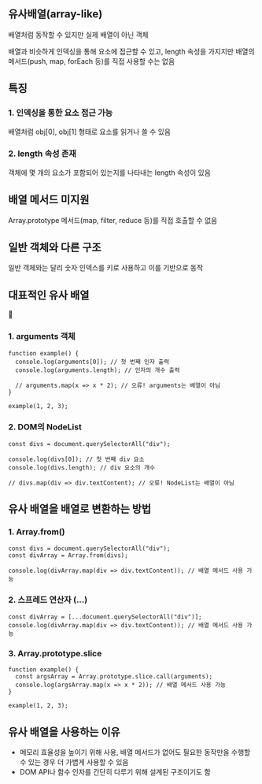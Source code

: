 ## 유사배열(array-like)

배열처럼 동작할 수 있지만 실제 배열이 아닌 객체

배열과 비슷하게 인덱싱을 통해 요소에 접근할 수 있고, length 속성을 가지지만 배열의 메서드(push, map, forEach 등)를 직접 사용할 수는 없음

## 특징

### 1. 인덱싱을 통한 요소 접근 가능
배열처럼 obj[0], obj[1] 형태로 요소를 읽거나 쓸 수 있음

### 2. length 속성 존재
객체에 몇 개의 요소가 포함되어 있는지를 나타내는 length 속성이 있음

## 배열 메서드 미지원
Array.prototype 메서드(map, filter, reduce 등)를 직접 호출할 수 없음

## 일반 객체와 다른 구조
일반 객체와는 달리 숫자 인덱스를 키로 사용하고 이를 기반으로 동작

## 대표적인 유사 배열

### 1. arguments 객체

```
function example() {
  console.log(arguments[0]); // 첫 번째 인자 출력
  console.log(arguments.length); // 인자의 개수 출력

  // arguments.map(x => x * 2); // 오류! arguments는 배열이 아님
}

example(1, 2, 3);
```

### 2. DOM의 NodeList

```
const divs = document.querySelectorAll("div");

console.log(divs[0]); // 첫 번째 div 요소
console.log(divs.length); // div 요소의 개수

// divs.map(div => div.textContent); // 오류! NodeList는 배열이 아님
```

## 유사 배열을 배열로 변환하는 방법

### 1. Array.from()

```
const divs = document.querySelectorAll("div");
const divArray = Array.from(divs);

console.log(divArray.map(div => div.textContent)); // 배열 메서드 사용 가능
```

### 2. 스프레드 연산자 (...)

```
const divArray = [...document.querySelectorAll("div")];
console.log(divArray.map(div => div.textContent)); // 배열 메서드 사용 가능
```

### 3. Array.prototype.slice

```
function example() {
  const argsArray = Array.prototype.slice.call(arguments);
  console.log(argsArray.map(x => x * 2)); // 배열 메서드 사용 가능
}

example(1, 2, 3);
```

## 유사 배열을 사용하는 이유

- 메모리 효율성을 높이기 위해 사용, 배열 메서드가 없어도 필요한 동작만을 수행할 수 있는 경우 더 가볍게 사용할 수 있음
- DOM API나 함수 인자를 간단히 다루기 위해 설계된 구조이기도 함
